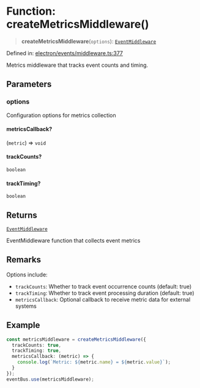 # Function: createMetricsMiddleware()

> **createMetricsMiddleware**(`options`): [`EventMiddleware`](../../TypedEventBus/type-aliases/EventMiddleware.md)

Defined in: [electron/events/middleware.ts:377](https://github.com/Nick2bad4u/Uptime-Watcher/blob/8a1973382d5fe14c52996ecda381894eb7ecd4a6/electron/events/middleware.ts#L377)

Metrics middleware that tracks event counts and timing.

## Parameters

### options

Configuration options for metrics collection

#### metricsCallback?

(`metric`) => `void`

#### trackCounts?

`boolean`

#### trackTiming?

`boolean`

## Returns

[`EventMiddleware`](../../TypedEventBus/type-aliases/EventMiddleware.md)

EventMiddleware function that collects event metrics

## Remarks

Options include:
- `trackCounts`: Whether to track event occurrence counts (default: true)
- `trackTiming`: Whether to track event processing duration (default: true)
- `metricsCallback`: Optional callback to receive metric data for external systems

## Example

```typescript
const metricsMiddleware = createMetricsMiddleware({
  trackCounts: true,
  trackTiming: true,
  metricsCallback: (metric) => {
    console.log(`Metric: ${metric.name} = ${metric.value}`);
  }
});
eventBus.use(metricsMiddleware);
```
